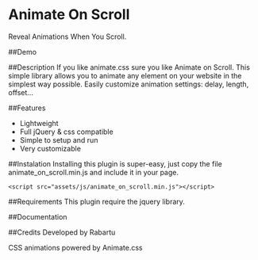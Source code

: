 Animate On Scroll
===============
Reveal Animations When You Scroll.


##Demo



##Description
If you like animate.css sure you like Animate on Scroll. This simple library allows you to animate any element on your website in the simplest way possible. Easily customize animation settings: delay, length, offset…


##Features
* Lightweight
* Full jQuery & css compatible
* Simple to setup and run
* Very customizable


##Instalation
Installing this plugin is super-easy, just copy the file animate_on_scroll.min.js and include it in your page.

    <script src="assets/js/animate_on_scroll.min.js"></script>


##Requirements
This plugin require the jquery library.
    
    
##Documentation


##Credits
Developed by Rabartu

CSS animations powered by Animate.css

